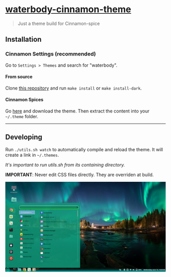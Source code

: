 # [waterbody-cinnamon-theme][repo]
> Just a theme build for Cinnamon-spice



## Installation
### Cinnamon Settings (recommended)
Go to `Settings > Themes` and search for "waterbody".

#### From source
Clone [this repository][repo] and run `make install` or `make install-dark`.

#### Cinnamon Spices
Go [here][spices] and download the theme. Then extract the content into your `~/.theme` folder.

---
## Developing
Run `./utils.sh watch` to automatically compile and reload the theme. It will create a link in `~/.themes`.

_It's important to run utils.sh from its containing directory._


**IMPORTANT**: Never edit CSS files directly. They are overriden at build.

<img src="screenshot.png" alt ="">

[repo]: https://github.com/tirtharajsinha/waterbody-cinnamon-theme
[spices]: https://cinnamon-spices.linuxmint.com/themes/view/waterbody


